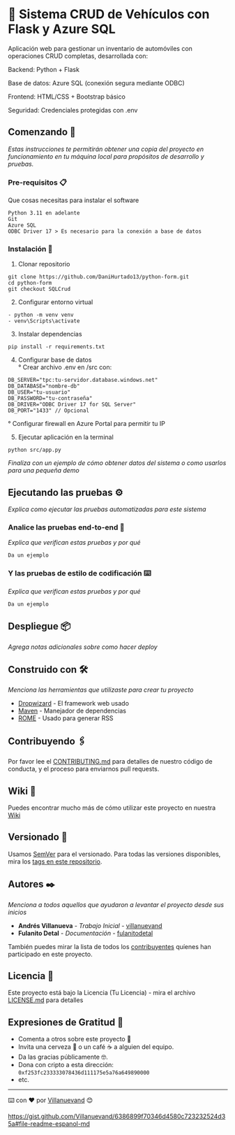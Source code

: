 # 🚗 Sistema CRUD de Vehículos con Flask y Azure SQL
Aplicación web para gestionar un inventario de automóviles con operaciones CRUD completas, desarrollada con:

Backend: Python + Flask

Base de datos: Azure SQL (conexión segura mediante ODBC)

Frontend: HTML/CSS + Bootstrap básico

Seguridad: Credenciales protegidas con .env

## Comenzando 🚀

_Estas instrucciones te permitirán obtener una copia del proyecto en funcionamiento en tu máquina local para propósitos de desarrollo y pruebas._

### Pre-requisitos 📋

Que cosas necesitas para instalar el software

```
Python 3.11 en adelante
Git
Azure SQL
ODBC Driver 17 > Es necesario para la conexión a base de datos
```

### Instalación 🔧

1. Clonar repositorio
```
git clone https://github.com/DaniHurtado13/python-form.git
cd python-form
git checkout SQLCrud
```

2. Configurar entorno virtual
```
- python -m venv venv
- venv\Scripts\activate
```

3. Instalar dependencias
```
pip install -r requirements.txt
```

4. Configurar base de datos <br>
   ° Crear archivo .env en /src con:
```
DB_SERVER="tpc:tu-servidor.database.windows.net"
DB_DATABASE="nombre-db"
DB_USER="tu-usuario"
DB_PASSWORD="tu-contraseña"
DB_DRIVER="ODBC Driver 17 for SQL Server"
DB_PORT="1433" // Opcional
```
  ° Configurar firewall en Azure Portal para permitir tu IP

5. Ejecutar aplicación en la terminal
```
python src/app.py
```
_Finaliza con un ejemplo de cómo obtener datos del sistema o como usarlos para una pequeña demo_

## Ejecutando las pruebas ⚙️

_Explica como ejecutar las pruebas automatizadas para este sistema_

### Analice las pruebas end-to-end 🔩

_Explica que verifican estas pruebas y por qué_

```
Da un ejemplo
```

### Y las pruebas de estilo de codificación ⌨️

_Explica que verifican estas pruebas y por qué_

```
Da un ejemplo
```

## Despliegue 📦

_Agrega notas adicionales sobre como hacer deploy_

## Construido con 🛠️

_Menciona las herramientas que utilizaste para crear tu proyecto_

* [Dropwizard](http://www.dropwizard.io/1.0.2/docs/) - El framework web usado
* [Maven](https://maven.apache.org/) - Manejador de dependencias
* [ROME](https://rometools.github.io/rome/) - Usado para generar RSS

## Contribuyendo 🖇️

Por favor lee el [CONTRIBUTING.md](https://gist.github.com/villanuevand/xxxxxx) para detalles de nuestro código de conducta, y el proceso para enviarnos pull requests.

## Wiki 📖

Puedes encontrar mucho más de cómo utilizar este proyecto en nuestra [Wiki](https://github.com/tu/proyecto/wiki)

## Versionado 📌

Usamos [SemVer](http://semver.org/) para el versionado. Para todas las versiones disponibles, mira los [tags en este repositorio](https://github.com/tu/proyecto/tags).

## Autores ✒️

_Menciona a todos aquellos que ayudaron a levantar el proyecto desde sus inicios_

* **Andrés Villanueva** - *Trabajo Inicial* - [villanuevand](https://github.com/villanuevand)
* **Fulanito Detal** - *Documentación* - [fulanitodetal](#fulanito-de-tal)

También puedes mirar la lista de todos los [contribuyentes](https://github.com/your/project/contributors) quíenes han participado en este proyecto. 

## Licencia 📄

Este proyecto está bajo la Licencia (Tu Licencia) - mira el archivo [LICENSE.md](LICENSE.md) para detalles

## Expresiones de Gratitud 🎁

* Comenta a otros sobre este proyecto 📢
* Invita una cerveza 🍺 o un café ☕ a alguien del equipo. 
* Da las gracias públicamente 🤓.
* Dona con cripto a esta dirección: `0xf253fc233333078436d111175e5a76a649890000`
* etc.



---
⌨️ con ❤️ por [Villanuevand](https://github.com/Villanuevand) 😊

https://gist.github.com/Villanuevand/6386899f70346d4580c723232524d35a#file-readme-espanol-md
